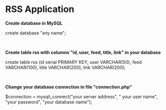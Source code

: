 <html>
<body>
  <h1>RSS Application</h1>
  <p><b>Create database in MySQL</b></p>
  <p>create database "any name";</p><br>
  <p><b>Create table rss with columns "id, user, feed, title, link" in your database</b></p>
  <p>create table rss (id serial PRIMARY KEY, user VARCHAR(50), feed VARCHAR(100), title VARCHAR(200), link VARCHAR(200);</p><br>
  <p><b>Change your database connection in file "connection.php"</b></p>
  <p>$connection = mysqli_connect("your server address", " your user name", "your password", "your database name");
</body>
</html>
